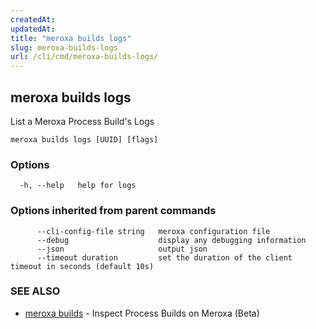 ```yaml
---
createdAt: 
updatedAt: 
title: "meroxa builds logs"
slug: meroxa-builds-logs
url: /cli/cmd/meroxa-builds-logs/
---
```

## meroxa builds logs

List a Meroxa Process Build's Logs

```
meroxa builds logs [UUID] [flags]
```

### Options

```
  -h, --help   help for logs
```

### Options inherited from parent commands

```
      --cli-config-file string   meroxa configuration file
      --debug                    display any debugging information
      --json                     output json
      --timeout duration         set the duration of the client timeout in seconds (default 10s)
```

### SEE ALSO

* [meroxa builds](/cli/cmd/meroxa-builds/)	 - Inspect Process Builds on Meroxa (Beta)

